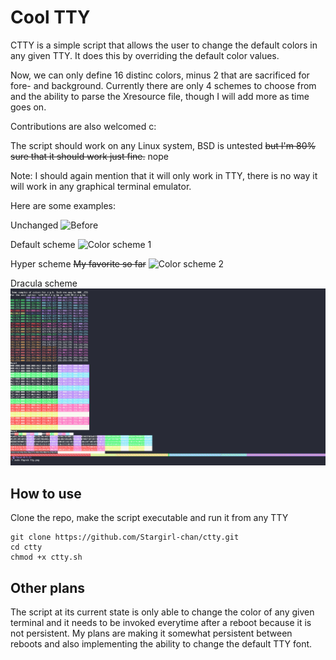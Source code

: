 # Cool TTY

CTTY is a simple script that allows the user to change the default colors in any given TTY.
It does this by overriding the default color values.

Now, we can only define 16 distinc colors, minus 2 that are sacrificed for fore- and background.
Currently there are only 4 schemes to choose from and the ability to parse the Xresource file, though I will add more as time goes on.

Contributions are also welcomed c:

The script should work on any Linux system, BSD is untested ~~but I'm 80% sure that it should work just fine.~~ nope

Note: I should again mention that it will only work in TTY, there is no way it will work in any graphical terminal emulator.


Here are some examples:

Unchanged
![Before](https://github.com/Stargirl-chan/ctty/blob/master/default.png)

Default scheme
![Color scheme 1](https://github.com/Stargirl-chan/ctty/blob/master/scheme_1.png)

Hyper scheme ~~My favorite so far~~
![Color scheme 2](https://github.com/Stargirl-chan/ctty/blob/master/scheme_2.png)

Dracula scheme
![Dracula Scheme](./dracula.png)

## How to use

Clone the repo, make the script executable and run it from any TTY
```
git clone https://github.com/Stargirl-chan/ctty.git
cd ctty
chmod +x ctty.sh
```

## Other plans

The script at its current state is only able to change the color of any given terminal and it needs to be invoked everytime after a reboot because it is not persistent.
My plans are making it somewhat persistent between reboots and also implementing the ability to change the default TTY font.
